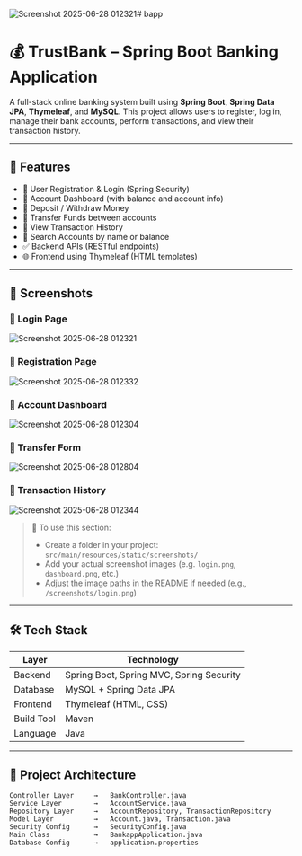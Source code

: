 ![Screenshot 2025-06-28 012321](https://github.com/user-attachments/assets/73e54b50-50a5-4920-a488-d66ccbd407ca)# bapp

# 💰 TrustBank – Spring Boot Banking Application

A full-stack online banking system built using **Spring Boot**, **Spring Data JPA**, **Thymeleaf**, and **MySQL**. This project allows users to register, log in, manage their bank accounts, perform transactions, and view their transaction history.

---

## 🚀 Features

- 🔐 User Registration & Login (Spring Security)
- 📄 Account Dashboard (with balance and account info)
- 💸 Deposit / Withdraw Money
- 🔁 Transfer Funds between accounts
- 📑 View Transaction History
- 🔎 Search Accounts by name or balance
- ✅ Backend APIs (RESTful endpoints)
- 🌐 Frontend using Thymeleaf (HTML templates)

---

## 📸 Screenshots

### 🔐 Login Page

![Screenshot 2025-06-28 012321](https://github.com/user-attachments/assets/8b3f1aad-d6b0-42d1-8027-c838c7a27407)


### 📝 Registration Page

![Screenshot 2025-06-28 012332](https://github.com/user-attachments/assets/fe0dd6d1-cf60-4fa3-b5e1-2f36979c1d9b)


### 💼 Account Dashboard

![Screenshot 2025-06-28 012304](https://github.com/user-attachments/assets/d99ded61-b6d7-4247-a126-fcffbb8619d4)


### 💸 Transfer Form

![Screenshot 2025-06-28 012804](https://github.com/user-attachments/assets/6baaaf55-77e9-4399-bd7f-e75715e15acd)


### 📑 Transaction History

![Screenshot 2025-06-28 012344](https://github.com/user-attachments/assets/baeb240f-a1c0-40fb-936d-515878caa3ef)


> 📝 To use this section:
> - Create a folder in your project: `src/main/resources/static/screenshots/`
> - Add your actual screenshot images (e.g. `login.png`, `dashboard.png`, etc.)
> - Adjust the image paths in the README if needed (e.g., `/screenshots/login.png`)

---

## 🛠️ Tech Stack

| Layer        | Technology         |
|--------------|--------------------|
| Backend      | Spring Boot, Spring MVC, Spring Security |
| Database     | MySQL + Spring Data JPA |
| Frontend     | Thymeleaf (HTML, CSS) |
| Build Tool   | Maven              |
| Language     | Java               |

---

## 🧱 Project Architecture

```plaintext
Controller Layer     →   BankController.java
Service Layer        →   AccountService.java
Repository Layer     →   AccountRepository, TransactionRepository
Model Layer          →   Account.java, Transaction.java
Security Config      →   SecurityConfig.java
Main Class           →   BankappApplication.java
Database Config      →   application.properties

